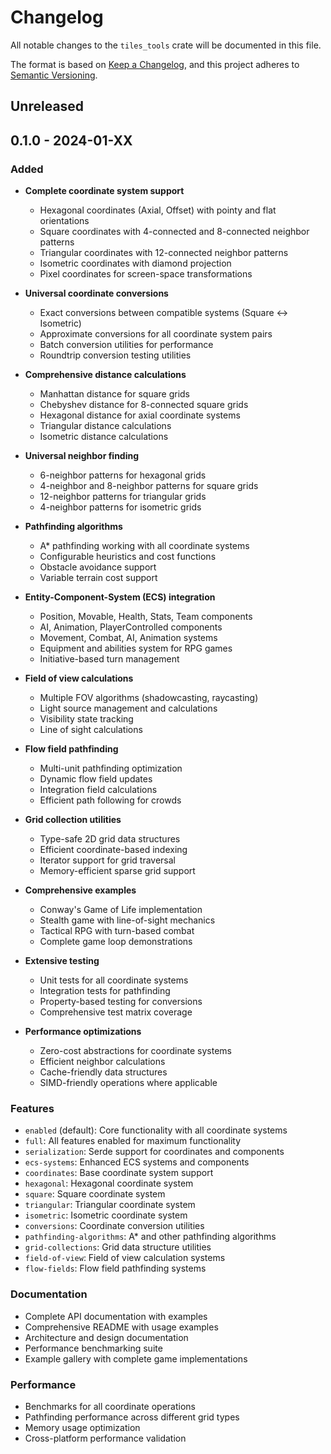 # Changelog

All notable changes to the `tiles_tools` crate will be documented in this file.

The format is based on [Keep a Changelog](https://keepachangelog.com/en/1.0.0/),
and this project adheres to [Semantic Versioning](https://semver.org/spec/v2.0.0.html).

## Unreleased

## 0.1.0 - 2024-01-XX

### Added
- **Complete coordinate system support**
  - Hexagonal coordinates (Axial, Offset) with pointy and flat orientations
  - Square coordinates with 4-connected and 8-connected neighbor patterns
  - Triangular coordinates with 12-connected neighbor patterns
  - Isometric coordinates with diamond projection
  - Pixel coordinates for screen-space transformations

- **Universal coordinate conversions**
  - Exact conversions between compatible systems (Square ↔ Isometric)
  - Approximate conversions for all coordinate system pairs
  - Batch conversion utilities for performance
  - Roundtrip conversion testing utilities

- **Comprehensive distance calculations**
  - Manhattan distance for square grids
  - Chebyshev distance for 8-connected square grids
  - Hexagonal distance for axial coordinate systems
  - Triangular distance calculations
  - Isometric distance calculations

- **Universal neighbor finding**
  - 6-neighbor patterns for hexagonal grids
  - 4-neighbor and 8-neighbor patterns for square grids
  - 12-neighbor patterns for triangular grids
  - 4-neighbor patterns for isometric grids

- **Pathfinding algorithms**
  - A* pathfinding working with all coordinate systems
  - Configurable heuristics and cost functions
  - Obstacle avoidance support
  - Variable terrain cost support

- **Entity-Component-System (ECS) integration**
  - Position, Movable, Health, Stats, Team components
  - AI, Animation, PlayerControlled components  
  - Movement, Combat, AI, Animation systems
  - Equipment and abilities system for RPG games
  - Initiative-based turn management

- **Field of view calculations**
  - Multiple FOV algorithms (shadowcasting, raycasting)
  - Light source management and calculations
  - Visibility state tracking
  - Line of sight calculations

- **Flow field pathfinding**
  - Multi-unit pathfinding optimization
  - Dynamic flow field updates
  - Integration field calculations
  - Efficient path following for crowds

- **Grid collection utilities**
  - Type-safe 2D grid data structures
  - Efficient coordinate-based indexing
  - Iterator support for grid traversal
  - Memory-efficient sparse grid support

- **Comprehensive examples**
  - Conway's Game of Life implementation
  - Stealth game with line-of-sight mechanics
  - Tactical RPG with turn-based combat
  - Complete game loop demonstrations

- **Extensive testing**
  - Unit tests for all coordinate systems
  - Integration tests for pathfinding
  - Property-based testing for conversions
  - Comprehensive test matrix coverage

- **Performance optimizations**
  - Zero-cost abstractions for coordinate systems
  - Efficient neighbor calculations
  - Cache-friendly data structures
  - SIMD-friendly operations where applicable

### Features
- `enabled` (default): Core functionality with all coordinate systems
- `full`: All features enabled for maximum functionality
- `serialization`: Serde support for coordinates and components
- `ecs-systems`: Enhanced ECS systems and components
- `coordinates`: Base coordinate system support
- `hexagonal`: Hexagonal coordinate system
- `square`: Square coordinate system  
- `triangular`: Triangular coordinate system
- `isometric`: Isometric coordinate system
- `conversions`: Coordinate conversion utilities
- `pathfinding-algorithms`: A* and other pathfinding algorithms
- `grid-collections`: Grid data structure utilities
- `field-of-view`: Field of view calculation systems
- `flow-fields`: Flow field pathfinding systems

### Documentation
- Complete API documentation with examples
- Comprehensive README with usage examples
- Architecture and design documentation
- Performance benchmarking suite
- Example gallery with complete game implementations

### Performance
- Benchmarks for all coordinate operations
- Pathfinding performance across different grid types
- Memory usage optimization
- Cross-platform performance validation